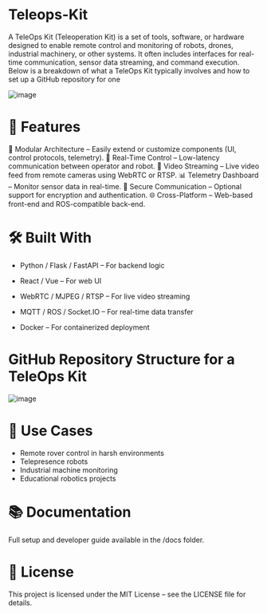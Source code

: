 # Teleops-Kit
A TeleOps Kit (Teleoperation Kit) is a set of tools, software, or hardware designed to enable remote control and monitoring of robots, drones, industrial machinery, or other systems. It often includes interfaces for real-time communication, sensor data streaming, and command execution. Below is a breakdown of what a TeleOps Kit typically involves and how to set up a GitHub repository for one

![image](https://github.com/user-attachments/assets/b8d84fae-be94-431e-a315-a0a29905fe2f)

# 🚀 Features
🔧 Modular Architecture – Easily extend or customize components (UI, control protocols, telemetry).
📡 Real-Time Control – Low-latency communication between operator and robot.
🎥 Video Streaming – Live video feed from remote cameras using WebRTC or RTSP.
📊 Telemetry Dashboard – Monitor sensor data in real-time.
🔐 Secure Communication – Optional support for encryption and authentication.
🌐 Cross-Platform – Web-based front-end and ROS-compatible back-end.

# 🛠️ Built With
- Python / Flask / FastAPI – For backend logic
  
- React / Vue – For web UI
  
- WebRTC / MJPEG / RTSP – For live video streaming
- MQTT / ROS / Socket.IO – For real-time data transfer
- Docker – For containerized deployment

# GitHub Repository Structure for a TeleOps Kit
![image](https://github.com/user-attachments/assets/32e77640-1d90-4a6a-9082-01eb06ee7ffd)

# 🧪 Use Cases
- Remote rover control in harsh environments
- Telepresence robots
- Industrial machine monitoring
- Educational robotics projects

# 📚 Documentation
Full setup and developer guide available in the /docs folder.

# 📄 License
This project is licensed under the MIT License – see the LICENSE file for details.
